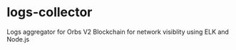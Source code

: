 # logs-collector
Logs aggregator for Orbs V2 Blockchain for network visiblity using ELK and Node.js
